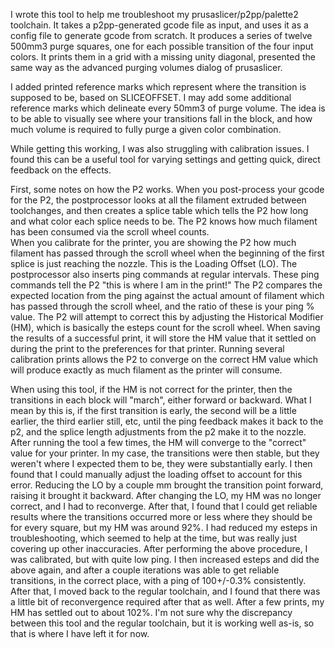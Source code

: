 I wrote this tool to help me troubleshoot my prusaslicer/p2pp/palette2 toolchain.  It takes a p2pp-generated gcode file as input, and uses it as a config file to generate gcode from scratch.  It produces a series of twelve 500mm3 purge squares, one for each possible transition of the four input colors.  It prints them in a grid with a missing unity diagonal, presented the same way as the advanced purging volumes dialog of prusaslicer.

I added printed reference marks which represent where the transition is supposed to be, based on SLICEOFFSET.  I may add some additional reference marks which delineate every 50mm3 of purge volume.  The idea is to be able to visually see where your transitions fall in the block, and how much volume is required to fully purge a given color combination.

While getting this working, I was also struggling with calibration issues.  I found this can be a useful tool for varying settings and getting quick, direct feedback on the effects.

First, some notes on how the P2 works.
When you post-process your gcode for the P2, the postprocessor looks at all the filament extruded between toolchanges, and then creates a splice table which tells the P2 how long and what color each splice needs to be.  The P2 knows how much filament has been consumed via the scroll wheel counts.  
When you calibrate for the printer, you are showing the P2 how much filament has passed through the scroll wheel when the beginning of the first splice is just reaching the nozzle.  This is the Loading Offset (LO).
The postprocessor also inserts ping commands at regular intervals.  These ping commands tell the P2 "this is where I am in the print!"  The P2 compares the expected location from the ping against the actual amount of filament which has passed through the scroll wheel, and the ratio of these is your ping % value.  The P2 will attempt to correct this by adjusting the Historical Modifier (HM), which is basically the esteps count for the scroll wheel.  When saving the results of a successful print, it will store the HM value that it settled on during the print to the preferences for that printer.  Running several calibration prints allows the P2 to converge on the correct HM value which will produce exactly as much filament as the printer will consume.

When using this tool, if the HM is not correct for the printer, then the transitions in each block will "march", either forward or backward.  What I mean by this is, if the first transition is early, the second will be a little earlier, the third earlier still, etc, until the ping feedback makes it back to the p2, and the splice length adjustments from the p2 make it to the nozzle.  After running the tool a few times, the HM will converge to the "correct" value for your printer.  In my case, the transitions were then stable, but they weren't where I expected them to be, they were substantially early.
I then found that I could manually adjust the loading offset to account for this error.  Reducing the LO by a couple mm brought the transition point forward, raising it brought it backward.  After changing the LO, my HM was no longer correct, and I had to reconverge.
After that, I found that I could get reliable results where the transitions occurred more or less where they should be for every square, but my HM was around 92%.  I had reduced my esteps in troubleshooting, which seemed to help at the time, but was really just covering up other inaccuracies.  After performing the above procedure, I was calibrated, but with quite low ping.  I then increased esteps and did the above again, and after a couple iterations was able to get reliable transitions, in the correct place, with a ping of 100+/-0.3% consistently.
After that, I moved back to the regular toolchain, and I found that there was a little bit of reconvergence required after that as well.  After a few prints, my HM has settled out to about 102%.  I'm not sure why the discrepancy between this tool and the regular toolchain, but it is working well as-is, so that is where I have left it for now.
